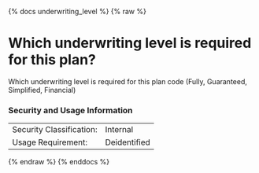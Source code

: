 {% docs underwriting_level %}
{% raw %}

<a name="underwriting_level"></a>
# Which underwriting level is required for this plan?

Which underwriting level is required for this plan code (Fully, Guaranteed, 
Simplified, Financial)

### Security and Usage Information
|     |     |
| --- | --- |
| Security Classification: | Internal |
| Usage Requirement:       | Deidentified |

{% endraw %}
{% enddocs %}